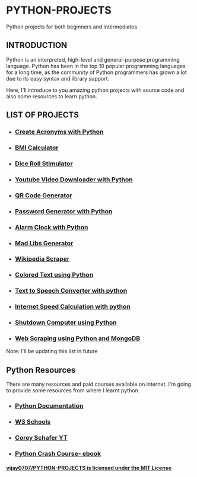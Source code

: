 # PYTHON-PROJECTS
Python projects for both beginners and intermediates

## INTRODUCTION
Python is an interpreted, high-level and general-purpose programming language. 
Python has been in the top 10 popular programming languages for a long time, as the community of Python programmers has grown a lot due to its easy syntax and library support.

Here, I'll introduce to you amazing python projects with source code and also some resources to learn python.

## LIST OF PROJECTS
  * ### [Create Acronyms with Python](https://github.com/vijay0707/PYTHON-PROJECTS/blob/main/python_projects/Acronyms.py)
  * ### [BMI Calculator](https://github.com/vijay0707/PYTHON-PROJECTS/blob/main/python_projects/BMI_CALCULATOR.py)
  * ### [Dice Roll Stimulator](https://github.com/vijay0707/PYTHON-PROJECTS/blob/main/python_projects/DiceRollStimulator.py)
  * ### [Youtube Video Downloader with Python](https://github.com/vijay0707/PYTHON-PROJECTS/blob/main/python_projects/YT_Download.py)
  * ### [QR Code Generator](https://github.com/vijay0707/PYTHON-PROJECTS/blob/main/python_projects/Qrcode.py)
  * ### [Password Generator with Python](https://github.com/vijay0707/PYTHON-PROJECTS/blob/main/python_projects/passwordGeneartor.py)
  * ### [Alarm Clock with Python](https://github.com/vijay0707/PYTHON-PROJECTS/tree/main/python_projects/Alarm%20Clock%20With%20Python)
  * ### [Mad Libs Generator](https://github.com/vijay0707/PYTHON-PROJECTS/blob/main/python_projects/Mad_libs.py)
  * ### [Wikipedia Scraper](https://github.com/vijay0707/PYTHON-PROJECTS/blob/main/python_projects/Wiki_Scraper.py)
  * ### [Colored Text using Python](https://github.com/vijay0707/PYTHON-PROJECTS/blob/main/python_projects/Color_Text.py)
  * ### [Text to Speech Converter with python](https://github.com/vijay0707/PYTHON-PROJECTS/blob/main/python_projects/TextToSpeech.py)
  * ### [Internet Speed Calculation with python](https://github.com/vijay0707/PYTHON-PROJECTS/blob/main/python_projects/internet_speed.py)
  * ### [Shutdown Computer using Python](https://github.com/vijay0707/PYTHON-PROJECTS/blob/main/python_projects/pc_shutdown.py)
  * ### [Web Scraping using Python and MongoDB](https://github.com/vijay0707/WebScraper-Python)
 Note: I'll be updating this list in future
  
  
 ## Python Resources
  
 There are many resources and paid courses available on internet. I'm going to provide some resources from where I learnt python.
  
   * ### [Python Documentation](https://docs.python.org/)
   
   * ### [W3 Schools](https://www.w3schools.com/python/)
   
   * ### [Corey Schafer YT](https://www.youtube.com/watch?v=YYXdXT2l-Gg&list=PL-osiE80TeTt2d9bfVyTiXJA-UTHn6WwU)
    
   * ### [Python Crash Course- ebook](https://github.com/vijay0707/PYTHON-PROJECTS/blob/main/Python%20Crash%20Course_%20A%20Hands-On%2C%20Project-Based%20Introduction%20to%20Programming%20(%20PDFDrive%20).pdf)





                           
                           
 #### [vijay0707/PYTHON-PROJECTS is licensed under the MIT License](https://github.com/vijay0707/PYTHON-PROJECTS/blob/main/LICENSE)


